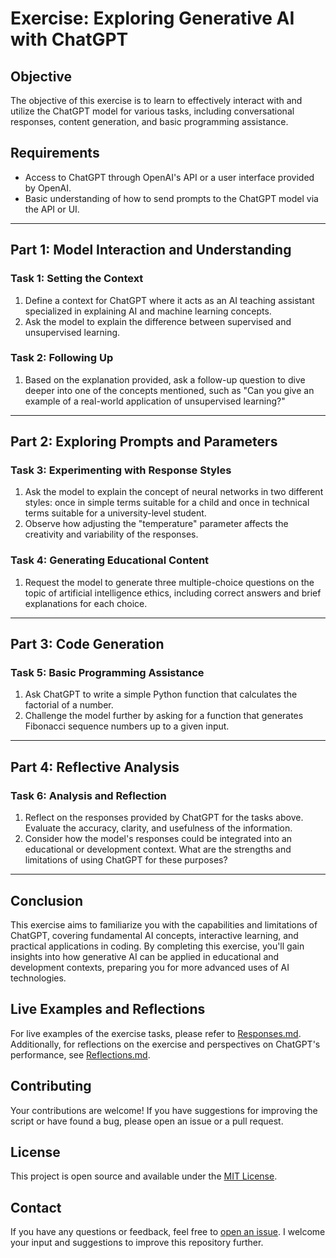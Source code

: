 # Exercise: Exploring Generative AI with ChatGPT

## Objective
The objective of this exercise is to learn to effectively interact with and utilize the ChatGPT model for various tasks, including conversational responses, content generation, and basic programming assistance.

## Requirements
- Access to ChatGPT through OpenAI's API or a user interface provided by OpenAI.
- Basic understanding of how to send prompts to the ChatGPT model via the API or UI.

---

## Part 1: Model Interaction and Understanding

### Task 1: Setting the Context
1. Define a context for ChatGPT where it acts as an AI teaching assistant specialized in explaining AI and machine learning concepts.
2. Ask the model to explain the difference between supervised and unsupervised learning.

### Task 2: Following Up
1. Based on the explanation provided, ask a follow-up question to dive deeper into one of the concepts mentioned, such as "Can you give an example of a real-world application of unsupervised learning?"

---

## Part 2: Exploring Prompts and Parameters

### Task 3: Experimenting with Response Styles
1. Ask the model to explain the concept of neural networks in two different styles: once in simple terms suitable for a child and once in technical terms suitable for a university-level student.
2. Observe how adjusting the "temperature" parameter affects the creativity and variability of the responses.

### Task 4: Generating Educational Content
1. Request the model to generate three multiple-choice questions on the topic of artificial intelligence ethics, including correct answers and brief explanations for each choice.

---

## Part 3: Code Generation

### Task 5: Basic Programming Assistance
1. Ask ChatGPT to write a simple Python function that calculates the factorial of a number.
2. Challenge the model further by asking for a function that generates Fibonacci sequence numbers up to a given input.

---

## Part 4: Reflective Analysis

### Task 6: Analysis and Reflection
1. Reflect on the responses provided by ChatGPT for the tasks above. Evaluate the accuracy, clarity, and usefulness of the information.
2. Consider how the model's responses could be integrated into an educational or development context. What are the strengths and limitations of using ChatGPT for these purposes?

---

## Conclusion

This exercise aims to familiarize you with the capabilities and limitations of ChatGPT, covering fundamental AI concepts, interactive learning, and practical applications in coding. By completing this exercise, you'll gain insights into how generative AI can be applied in educational and development contexts, preparing you for more advanced uses of AI technologies.

## Live Examples and Reflections
For live examples of the exercise tasks, please refer to [Responses.md](https://github.com/b8234/Azure-AI-Projects/blob/main/Generative%20AI%20and%20Prompt%20Engineering/Prompt%20Engineering%20with%20ChatGPT/Responses.md). Additionally, for reflections on the exercise and perspectives on ChatGPT's performance, see [Reflections.md](https://github.com/b8234/Azure-AI-Projects/blob/main/Generative%20AI%20and%20Prompt%20Engineering/Prompt%20Engineering%20with%20ChatGPT/My%20Reflections.md).

## Contributing

Your contributions are welcome! If you have suggestions for improving the script or have found a bug, please open an issue or a pull request.

## License

This project is open source and available under the [MIT License](LICENSE).

## Contact

If you have any questions or feedback, feel free to [open an issue](https://github.com/b8234/Azure-AI-Projects/issues/new). I welcome your input and suggestions to improve this repository further.
